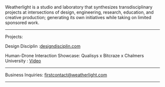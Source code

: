Weatherlight is a studio and laboratory that synthesizes transdisciplinary projects at intersections of design, engineering, research, education, and creative production; generating its own initiatives while taking on limited sponsored work.

---

Projects:

Design Disciplin
:[designdisciplin.com](https://www.designdisciplin.com)

Human-Drone Interaction Showcase: Qualisys x Bitcraze x Chalmers University
: [Video](https://www.youtube.com/watch?v=IVMFvLN44Ts)

---

Business Inquiries: [firstcontact@weatherlight.com](mailto:firstcontact@weatherlight.com)

---
